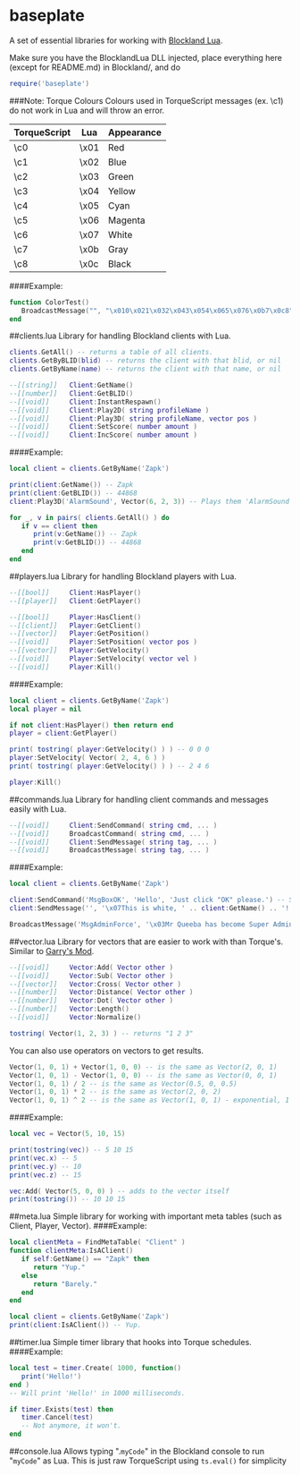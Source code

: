 # baseplate
A set of essential libraries for working with [Blockland Lua](https://github.com/portify/BlocklandLua).

Make sure you have the BlocklandLua DLL injected, place everything here (except for README.md) in Blockland/, and do
```Lua
require('baseplate')
```

###Note: Torque Colours
Colours used in TorqueScript messages (ex. \c1) do not work in Lua and will throw an error.

TorqueScript  | Lua           | Appearance
------------- | ------------- | -------------
\c0           | \x01          | Red
\c1           | \x02          | Blue
\c2           | \x03          | Green
\c3           | \x04          | Yellow
\c4           | \x05          | Cyan
\c5           | \x06          | Magenta
\c6           | \x07          | White
\c7           | \x0b          | Gray
\c8           | \x0c          | Black

####Example:
```Lua
function ColorTest()
   BroadcastMessage("", "\x010\x021\x032\x043\x054\x065\x076\x0b7\x0c8")
end
```

##clients.lua
Library for handling Blockland clients with Lua.

```Lua
clients.GetAll() -- returns a table of all clients.
clients.GetByBLID(blid) -- returns the client with that blid, or nil
clients.GetByName(name) -- returns the client with that name, or nil

--[[string]]   Client:GetName()
--[[number]]   Client:GetBLID()
--[[void]]     Client:InstantRespawn()
--[[void]]     Client:Play2D( string profileName )
--[[void]]     Client:Play3D( string profileName, vector pos )
--[[void]]     Client:SetScore( number amount )
--[[void]]     Client:IncScore( number amount )
```
####Example:
```Lua
local client = clients.GetByName('Zapk')

print(client:GetName()) -- Zapk
print(client:GetBLID()) -- 44868
client:Play3D('AlarmSound', Vector(6, 2, 3)) -- Plays them 'AlarmSound' at pos '6 2 3'.

for _, v in pairs( clients.GetAll() ) do
   if v == client then
      print(v:GetName()) -- Zapk
      print(v:GetBLID()) -- 44868
   end
end
```

##players.lua
Library for handling Blockland players with Lua.

```Lua
--[[bool]]     Client:HasPlayer()
--[[player]]   Client:GetPlayer()

--[[bool]]     Player:HasClient()
--[[client]]   Player:GetClient()
--[[vector]]   Player:GetPosition()
--[[void]]     Player:SetPosition( vector pos )
--[[vector]]   Player:GetVelocity()
--[[void]]     Player:SetVelocity( vector vel )
--[[void]]     Player:Kill()
```
####Example:
```Lua
local client = clients.GetByName('Zapk')
local player = nil

if not client:HasPlayer() then return end
player = client:GetPlayer()

print( tostring( player:GetVelocity() ) ) -- 0 0 0
player:SetVelocity( Vector( 2, 4, 6 ) )
print( tostring( player:GetVelocity() ) ) -- 2 4 6

player:Kill()
```

##commands.lua
Library for handling client commands and messages easily with Lua.

```Lua
--[[void]]     Client:SendCommand( string cmd, ... )
--[[void]]     BroadcastCommand( string cmd, ... )
--[[void]]     Client:SendMessage( string tag, ... )
--[[void]]     BroadcastMessage( string tag, ... )
```
####Example:
```Lua
local client = clients.GetByName('Zapk')

client:SendCommand('MsgBoxOK', 'Hello', 'Just click "OK" please.') -- Sends a client command to the client.
client:SendMessage('', '\x07This is white, ' .. client:GetName() .. '!') -- Sends a message to the client.

BroadcastMessage('MsgAdminForce', '\x03Mr Queeba has become Super Admin (Auto)') -- Sends a message to all clients.
```

##vector.lua
Library for vectors that are easier to work with than Torque's. Similar to [Garry's Mod](http://wiki.garrysmod.com/page/Category:Vector).

```Lua
--[[void]]     Vector:Add( Vector other )
--[[void]]     Vector:Sub( Vector other )
--[[vector]]   Vector:Cross( Vector other )
--[[number]]   Vector:Distance( Vector other )
--[[number]]   Vector:Dot( Vector other )
--[[number]]   Vector:Length()
--[[void]]     Vector:Normalize()

tostring( Vector(1, 2, 3) ) -- returns "1 2 3"
```
You can also use operators on vectors to get results.
```Lua
Vector(1, 0, 1) + Vector(1, 0, 0) -- is the same as Vector(2, 0, 1)
Vector(1, 0, 1) - Vector(1, 0, 0) -- is the same as Vector(0, 0, 1)
Vector(1, 0, 1) / 2 -- is the same as Vector(0.5, 0, 0.5)
Vector(1, 0, 1) * 2 -- is the same as Vector(2, 0, 2)
Vector(1, 0, 1) ^ 2 -- is the same as Vector(1, 0, 1) - exponential, 1 squared is 1 :P
```
####Example:
```Lua
local vec = Vector(5, 10, 15)

print(tostring(vec)) -- 5 10 15
print(vec.x) -- 5
print(vec.y) -- 10
print(vec.z) -- 15

vec:Add( Vector(5, 0, 0) ) -- adds to the vector itself
print(tostring()) -- 10 10 15
```

##meta.lua
Simple library for working with important meta tables (such as Client, Player, Vector).
####Example:
```Lua
local clientMeta = FindMetaTable( "Client" )
function clientMeta:IsAClient()
   if self:GetName() == "Zapk" then
      return "Yup."
   else
      return "Barely."
   end
end

local client = clients.GetByName('Zapk')
print(client:IsAClient()) -- Yup.

```

##timer.lua
Simple timer library that hooks into Torque schedules.
####Example:
```Lua
local test = timer.Create( 1000, function()
   print('Hello!')
end )
-- Will print 'Hello!' in 1000 milliseconds.

if timer.Exists(test) then
   timer.Cancel(test)
   -- Not anymore, it won't.
end
```

##console.lua
Allows typing ".`myCode`" in the Blockland console to run "`myCode`" as Lua. This is just raw TorqueScript using `ts.eval()` for simplicity
